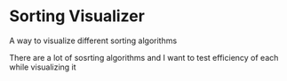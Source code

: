 # Sorting Visualizer
A way to visualize different sorting algorithms

There are a lot of sosrting algorithms and I want to test efficiency of each while visualizing it
